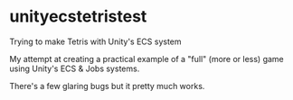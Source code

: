 # unityecstetristest
Trying to make Tetris with Unity's ECS system

My attempt at creating a practical example of a "full" (more or less) game using Unity's ECS & Jobs systems.

There's a few glaring bugs but it pretty much works.
